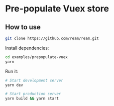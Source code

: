 # Pre-populate Vuex store

## How to use

```bash
git clone https://github.com/ream/ream.git
```

Install dependencies:

```bash
cd examples/prepopulate-vuex
yarn
```

Run it:

```bash
# Start development server
yarn dev

# Start production server
yarn build && yarn start
```
